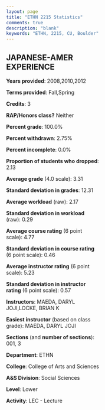 ```yaml
---
layout: page
title: "ETHN 2215 Statistics"
comments: true
description: "blank"
keywords: "ETHN, 2215, CU, Boulder"
--- 
```

<head>
<script src="https://ajax.googleapis.com/ajax/libs/jquery/2.1.3/jquery.min.js"></script>
<script src="https://dl.dropboxusercontent.com/s/pc42nxpaw1ea4o9/highcharts.js?dl=0"></script>
<!-- <script src="../assets/js/highcharts.js"></script> -->
<style type="text/css">@font-face {
	font-family: "Bebas Neue";
	src: url(https://www.filehosting.org/file/details/544349/BebasNeue%20Regular.otf) format("opentype");
	}
	h1.Bebas { 
		font-family: "Bebas Neue", Verdana, Tahoma;
	}
</style>
</head>
<body>
	<div id="container" style="float: right; width: 45%; height: 88%; margin-left: 2.5%; margin-right: 2.5%;"></div>
	<script language="JavaScript">
		$(document).ready(function() {
		var chart = {type: 'column'};
		var title = {text: 'Grade Distribution'};
		var xAxis = {categories: ['A','B','C','D','F'],crosshair: true};
		var yAxis = {min: 0,title: {text: 'Percentage'}};
		var tooltip = {headerFormat: '<center><b><span style="font-size:20px">{point.key}</span></b></center>',
		               pointFormat: '<td style="padding:0"><b>{point.y:.1f}%</b></td>',
		               footerFormat: '</table>',shared: true,useHTML: true};
		var plotOptions = {column: {pointPadding: 0.0,borderWidth: 0}};  
		var credits = {enabled: false};var series= [{name: 'Percent',data: [48.55,39.13,8.7,0.72,2.9,]}];
		var json = {};
		json.chart = chart;
		json.title = title;
		json.tooltip = tooltip;
		json.xAxis = xAxis;
		json.yAxis = yAxis;  
		json.series = series;
		json.plotOptions = plotOptions;  
		json.credits = credits;
		$('#container').highcharts(json);
	});
	</script>
</body>
			   
## JAPANESE-AMER EXPERIENCE

**Years provided**: 2008,2010,2012

**Terms provided**: Fall,Spring

**Credits**: 3

**RAP/Honors class?** Neither

**Percent grade**: 100.0%

**Percent withdrawn**: 2.75%

**Percent incomplete**: 0.0%

**Proportion of students who dropped**: 2.13

**Average grade** (4.0 scale): 3.31

**Standard deviation in grades**: 12.31

**Average workload** (raw): 2.17

**Standard deviation in workload** (raw): 0.29

**Average course rating** (6 point scale): 4.77

**Standard deviation in course rating** (6 point scale): 0.46

**Average instructor rating** (6 point scale): 5.23

**Standard deviation in instructor rating** (6 point scale): 0.57

**Instructors**: MAEDA, DARYL JOJI,LOCKE, BRIAN K

**Easiest instructor** (based on class grade): MAEDA, DARYL JOJI

**Sections** (and **number of sections**): 001, 3

**Department**: ETHN

**College**: College of Arts and Sciences

**A&S Division**: Social Sciences

**Level**: Lower

**Activity**: LEC - Lecture